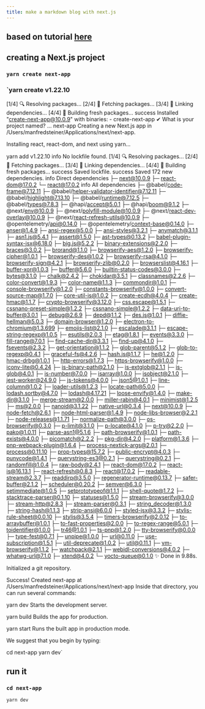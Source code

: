 ```yaml
---
title: make a markdown blog with next.js
---
```


## based on tutorial [here](https://jfelix.info/blog/how-to-make-a-static-blog-with-next-js)
## creating a Next.js project
### `yarn create next-app`
### `yarn create v1.22.10
[1/4] 🔍  Resolving packages...
[2/4] 🚚  Fetching packages...
[3/4] 🔗  Linking dependencies...
[4/4] 🔨  Building fresh packages...
success Installed "create-next-app@10.0.9" with binaries:
      - create-next-app
✔ What is your project named? … next-app
Creating a new Next.js app in /Users/manfredsteiner/Applications/next/next-app.

Installing react, react-dom, and next using yarn...

yarn add v1.22.10
info No lockfile found.
[1/4] 🔍  Resolving packages...
[2/4] 🚚  Fetching packages...
[3/4] 🔗  Linking dependencies...
[4/4] 🔨  Building fresh packages...
success Saved lockfile.
success Saved 172 new dependencies.
info Direct dependencies
├─ next@10.0.9
├─ react-dom@17.0.2
└─ react@17.0.2
info All dependencies
├─ @babel/code-frame@7.12.11
├─ @babel/helper-validator-identifier@7.12.11
├─ @babel/highlight@7.13.10
├─ @babel/runtime@7.12.5
├─ @babel/types@7.8.3
├─ @hapi/accept@5.0.1
├─ @hapi/boom@9.1.2
├─ @next/env@10.0.9
├─ @next/polyfill-module@10.0.9
├─ @next/react-dev-overlay@10.0.9
├─ @next/react-refresh-utils@10.0.9
├─ @opentelemetry/api@0.14.0
├─ @opentelemetry/context-base@0.14.0
├─ anser@1.4.9
├─ ansi-regex@5.0.0
├─ ansi-styles@3.2.1
├─ anymatch@3.1.1
├─ asn1.js@5.4.1
├─ assert@1.5.0
├─ ast-types@0.13.2
├─ babel-plugin-syntax-jsx@6.18.0
├─ big.js@5.2.2
├─ binary-extensions@2.2.0
├─ braces@3.0.2
├─ brorand@1.1.0
├─ browserify-aes@1.2.0
├─ browserify-cipher@1.0.1
├─ browserify-des@1.0.2
├─ browserify-rsa@4.1.0
├─ browserify-sign@4.2.1
├─ browserify-zlib@0.2.0
├─ browserslist@4.16.1
├─ buffer-xor@1.0.3
├─ buffer@5.6.0
├─ builtin-status-codes@3.0.0
├─ bytes@3.1.0
├─ chalk@2.4.2
├─ chokidar@3.5.1
├─ classnames@2.2.6
├─ color-convert@1.9.3
├─ color-name@1.1.3
├─ commondir@1.0.1
├─ console-browserify@1.2.0
├─ constants-browserify@1.0.0
├─ convert-source-map@1.7.0
├─ core-util-is@1.0.2
├─ create-ecdh@4.0.4
├─ create-hmac@1.1.7
├─ crypto-browserify@3.12.0
├─ css.escape@1.5.1
├─ cssnano-preset-simple@1.2.2
├─ cssnano-simple@1.2.2
├─ data-uri-to-buffer@3.0.1
├─ debug@2.6.9
├─ depd@1.1.2
├─ des.js@1.0.1
├─ diffie-hellman@5.0.3
├─ domain-browser@1.2.0
├─ electron-to-chromium@1.3.699
├─ emojis-list@2.1.0
├─ escalade@3.1.1
├─ escape-string-regexp@1.0.5
├─ esutils@2.0.3
├─ etag@1.8.1
├─ events@3.3.0
├─ fill-range@7.0.1
├─ find-cache-dir@3.3.1
├─ find-up@4.1.0
├─ fsevents@2.3.2
├─ get-orientation@1.1.2
├─ glob-parent@5.1.2
├─ glob-to-regexp@0.4.1
├─ graceful-fs@4.2.6
├─ hash.js@1.1.7
├─ he@1.2.0
├─ hmac-drbg@1.0.1
├─ http-errors@1.7.3
├─ https-browserify@1.0.0
├─ iconv-lite@0.4.24
├─ is-binary-path@2.1.0
├─ is-extglob@2.1.1
├─ is-glob@4.0.1
├─ is-number@7.0.0
├─ isarray@1.0.0
├─ isobject@2.1.0
├─ jest-worker@24.9.0
├─ js-tokens@4.0.0
├─ json5@1.0.1
├─ line-column@1.0.2
├─ loader-utils@1.2.3
├─ locate-path@5.0.0
├─ lodash.sortby@4.7.0
├─ lodash@4.17.21
├─ loose-envify@1.4.0
├─ make-dir@3.1.0
├─ merge-stream@2.0.0
├─ miller-rabin@4.0.1
├─ minimist@1.2.5
├─ ms@2.0.0
├─ nanoid@3.1.22
├─ native-url@0.3.4
├─ next@10.0.9
├─ node-fetch@2.6.1
├─ node-html-parser@1.4.9
├─ node-libs-browser@2.2.1
├─ node-releases@1.1.71
├─ normalize-path@3.0.0
├─ os-browserify@0.3.0
├─ p-limit@3.1.0
├─ p-locate@4.1.0
├─ p-try@2.2.0
├─ pako@1.0.11
├─ parse-asn1@5.1.6
├─ path-browserify@1.0.1
├─ path-exists@4.0.0
├─ picomatch@2.2.2
├─ pkg-dir@4.2.0
├─ platform@1.3.6
├─ pnp-webpack-plugin@1.6.4
├─ process-nextick-args@2.0.1
├─ process@0.11.10
├─ prop-types@15.7.2
├─ public-encrypt@4.0.3
├─ punycode@1.4.1
├─ querystring-es3@0.2.1
├─ querystring@0.2.1
├─ randomfill@1.0.4
├─ raw-body@2.4.1
├─ react-dom@17.0.2
├─ react-is@16.13.1
├─ react-refresh@0.8.3
├─ react@17.0.2
├─ readable-stream@2.3.7
├─ readdirp@3.5.0
├─ regenerator-runtime@0.13.7
├─ safer-buffer@2.1.2
├─ scheduler@0.20.2
├─ semver@6.3.0
├─ setimmediate@1.0.5
├─ setprototypeof@1.1.1
├─ shell-quote@1.7.2
├─ stacktrace-parser@0.1.10
├─ statuses@1.5.0
├─ stream-browserify@3.0.0
├─ stream-http@2.8.3
├─ stream-parser@0.3.1
├─ string_decoder@1.3.0
├─ string-hash@1.1.3
├─ strip-ansi@6.0.0
├─ styled-jsx@3.3.2
├─ stylis-rule-sheet@0.0.10
├─ stylis@3.5.4
├─ timers-browserify@2.0.12
├─ to-arraybuffer@1.0.1
├─ to-fast-properties@2.0.0
├─ to-regex-range@5.0.1
├─ toidentifier@1.0.0
├─ tr46@1.0.1
├─ ts-pnp@1.2.0
├─ tty-browserify@0.0.0
├─ type-fest@0.7.1
├─ unpipe@1.0.0
├─ url@0.11.0
├─ use-subscription@1.5.1
├─ util-deprecate@1.0.2
├─ util@0.11.1
├─ vm-browserify@1.1.2
├─ watchpack@2.1.1
├─ webidl-conversions@4.0.2
├─ whatwg-url@7.1.0
├─ xtend@4.0.2
└─ yocto-queue@0.1.0
✨  Done in 9.88s.

Initialized a git repository.

Success! Created next-app at /Users/manfredsteiner/Applications/next/next-app
Inside that directory, you can run several commands:

  yarn dev
    Starts the development server.

  yarn build
    Builds the app for production.

  yarn start
    Runs the built app in production mode.

We suggest that you begin by typing:

  cd next-app
  yarn dev`
## run it
### `cd next-app`
`yarn dev`
##
